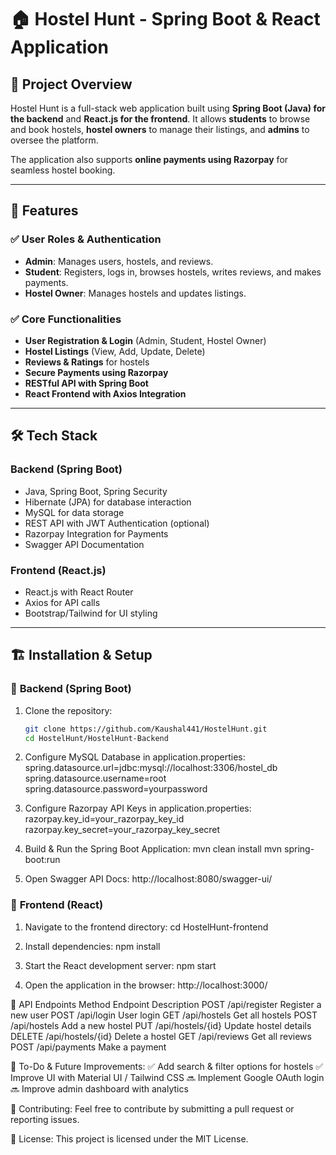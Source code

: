 # 🏠 Hostel Hunt - Spring Boot & React Application

## 📌 Project Overview
Hostel Hunt is a full-stack web application built using **Spring Boot (Java) for the backend** and **React.js for the frontend**. It allows **students** to browse and book hostels, **hostel owners** to manage their listings, and **admins** to oversee the platform.

The application also supports **online payments using Razorpay** for seamless hostel booking.

---

## 🚀 Features
### ✅ **User Roles & Authentication**
- **Admin**: Manages users, hostels, and reviews.
- **Student**: Registers, logs in, browses hostels, writes reviews, and makes payments.
- **Hostel Owner**: Manages hostels and updates listings.

### ✅ **Core Functionalities**
- **User Registration & Login** (Admin, Student, Hostel Owner)
- **Hostel Listings** (View, Add, Update, Delete)
- **Reviews & Ratings** for hostels
- **Secure Payments using Razorpay**
- **RESTful API with Spring Boot**
- **React Frontend with Axios Integration**

---

## 🛠️ Tech Stack
### **Backend (Spring Boot)**
- Java, Spring Boot, Spring Security
- Hibernate (JPA) for database interaction
- MySQL for data storage
- REST API with JWT Authentication (optional)
- Razorpay Integration for Payments
- Swagger API Documentation

### **Frontend (React.js)**
- React.js with React Router
- Axios for API calls
- Bootstrap/Tailwind for UI styling

---

## 🏗️ Installation & Setup

### 🔹 **Backend (Spring Boot)**
1. Clone the repository:
   ```sh
   git clone https://github.com/Kaushal441/HostelHunt.git
   cd HostelHunt/HostelHunt-Backend
   
2. Configure MySQL Database in application.properties:
   spring.datasource.url=jdbc:mysql://localhost:3306/hostel_db
   spring.datasource.username=root
   spring.datasource.password=yourpassword
   
3. Configure Razorpay API Keys in application.properties:
   razorpay.key_id=your_razorpay_key_id
   razorpay.key_secret=your_razorpay_key_secret
   
4. Build & Run the Spring Boot Application:
   mvn clean install
   mvn spring-boot:run

5. Open Swagger API Docs:
   http://localhost:8080/swagger-ui/

### 🔹 **Frontend (React)**
1. Navigate to the frontend directory:
   cd HostelHunt-frontend
   
2. Install dependencies:
   npm install
   
3. Start the React development server:
   npm start
   
4. Open the application in the browser:
   http://localhost:3000/

📌 API Endpoints
Method	Endpoint	          Description
POST	   /api/register	    Register a new user
POST	   /api/login	       User login
GET	   /api/hostels	    Get all hostels
POST	   /api/hostels	    Add a new hostel
PUT	   /api/hostels/{id}	 Update hostel details
DELETE	/api/hostels/{id}	 Delete a hostel
GET	   /api/reviews	    Get all reviews
POST	   /api/payments	    Make a payment

🎯 To-Do & Future Improvements:
✅ Add search & filter options for hostels
✅ Improve UI with Material UI / Tailwind CSS
🔜 Implement Google OAuth login
🔜 Improve admin dashboard with analytics

🤝 Contributing:
Feel free to contribute by submitting a pull request or reporting issues.

📝 License:
This project is licensed under the MIT License.

